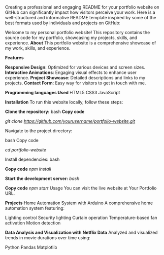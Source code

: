 
Creating a professional and engaging README for your portfolio website on GitHub can significantly impact how visitors perceive your work.
Here is a well-structured and informative README template inspired by some of the best formats used by individuals and projects on GitHub:

Welcome to my personal portfolio website! This repository contains the source code for my portfolio, showcasing my projects, skills, and experience. 
**About**
This portfolio website is a comprehensive showcase of my work, skills, and experience. 


**Features**

**Responsive Design**: Optimized for various devices and screen sizes.
**Interactive Animations**: Engaging visual effects to enhance user experience.
**Project Showcase**: Detailed descriptions and links to my projects.
**Contact Form**: Easy way for visitors to get in touch with me.

**Programming languages Used**
HTML5
CSS3
JavaScript

**Installation**
To run this website locally, follow these steps:

**Clone the repository:**
bash
**Copy code**

_git clone https://github.com/yourusername/portfolio-website.git_

Navigate to the project directory:

bash
Copy code

_cd portfolio-website_

Install dependencies:
bash

**Copy code**
_npm install_

**Start the development server:**
_bash_

**Copy code**
_npm start_
Usage
You can visit the live website at Your Portfolio URL.

**Projects**
Home Automation System with Arduino
A comprehensive home automation system featuring:

Lighting control
Security lighting
Curtain operation
Temperature-based fan activation
Motion detection

**Data Analysis and Visualization with Netflix Data**
Analyzed and visualized trends in movie durations over time using:

Python
Pandas
Matplotlib

